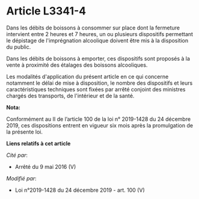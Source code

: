 # Article L3341-4

Dans les débits de boissons à consommer sur place dont la fermeture intervient entre 2 heures et 7 heures, un ou plusieurs
dispositifs permettant le dépistage de l'imprégnation alcoolique doivent être mis à la disposition du public.

Dans les débits de boissons à emporter, ces dispositifs sont proposés à la vente à proximité des étalages des boissons
alcooliques.

Les modalités d'application du présent article en ce qui concerne notamment le délai de mise à disposition, le nombre des
dispositifs et leurs caractéristiques techniques sont fixées par arrêté conjoint des ministres chargés des transports, de
l'intérieur et de la santé.

**Nota:**

Conformément au II de l’article 100 de la loi n° 2019-1428 du 24 décembre 2019, ces dispositions entrent en vigueur six mois
après la promulgation de la présente loi.

**Liens relatifs à cet article**

_Cité par_:

  - Arrêté du 9 mai 2016 (V)

_Modifié par_:

  - Loi n°2019-1428 du 24 décembre 2019 - art. 100 (V)
